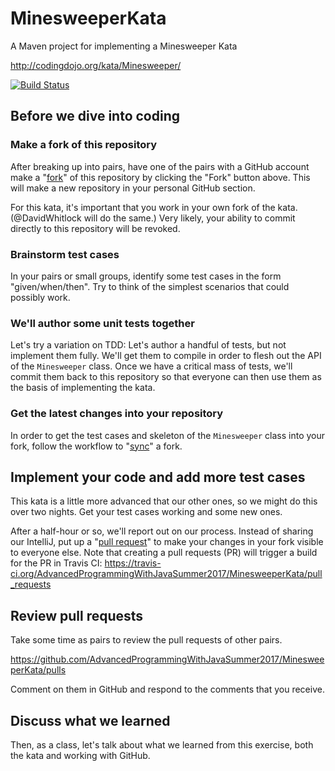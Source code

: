 # MinesweeperKata

A Maven project for implementing a Minesweeper Kata

http://codingdojo.org/kata/Minesweeper/

[![Build Status](https://travis-ci.org/AdvancedProgrammingWithJavaSummer2017/MinesweeperKata.svg?branch=master)](https://travis-ci.org/AdvancedProgrammingWithJavaSummer2017/MinesweeperKata)

## Before we dive into coding

### Make a fork of this repository

After breaking up into pairs, have one of the pairs with a GitHub account make a "[fork](https://guides.github.com/activities/forking/)" of this repository by clicking the "Fork" button above.  This will make a new repository in your personal GitHub section.

For this kata, it's important that you work in your own fork of the kata.  (@DavidWhitlock will do the same.)  Very likely, your ability to commit directly to this repository will be revoked.

### Brainstorm test cases

In your pairs or small groups, identify some test cases in the form "given/when/then".  Try to think of the simplest scenarios that could possibly work.

### We'll author some unit tests together

Let's try a variation on TDD: Let's author a handful of tests, but not implement them fully.  We'll get them to compile in order to flesh out the API of the `Minesweeper` class.  Once we have a critical mass of tests, we'll commit them back to this repository so that everyone can then use them as the basis of implementing the kata.

### Get the latest changes into your repository

In order to get the test cases and skeleton of the `Minesweeper` class into your fork, follow the workflow to "[sync](https://help.github.com/articles/syncing-a-fork/)" a fork.

## Implement your code and add more test cases

This kata is a little more advanced that our other ones, so we might do this over two nights.  Get your test cases working and some new ones.

After a half-hour or so, we'll report out on our process.  Instead of sharing our IntelliJ, put up a "[pull request](https://help.github.com/articles/creating-a-pull-request-from-a-fork/)" to make your changes in your fork visible to everyone else.  Note that creating a pull requests (PR) will trigger a build for the PR in Travis CI: https://travis-ci.org/AdvancedProgrammingWithJavaSummer2017/MinesweeperKata/pull_requests

## Review pull requests

Take some time as pairs to review the pull requests of other pairs.

https://github.com/AdvancedProgrammingWithJavaSummer2017/MinesweeperKata/pulls

Comment on them in GitHub and respond to the comments that you receive.

## Discuss what we learned

Then, as a class, let's talk about what we learned from this exercise, both the kata and working with GitHub.
